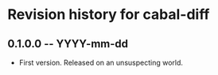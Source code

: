 # Revision history for cabal-diff

## 0.1.0.0 -- YYYY-mm-dd

* First version. Released on an unsuspecting world.
